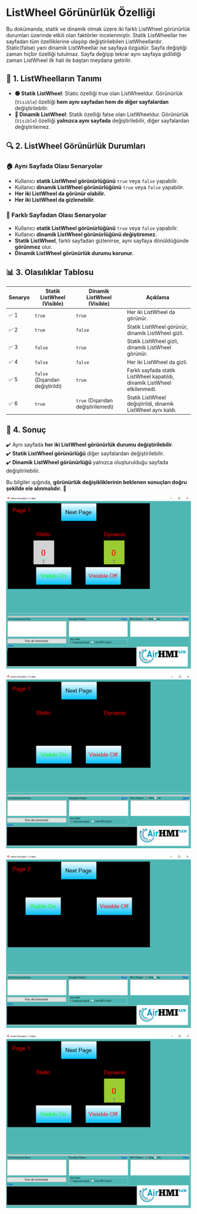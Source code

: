 # ListWheel Görünürlük Özelliği

Bu dokümanda, statik ve dinamik olmak üzere iki farklı ListWheel görünürlük durumları üzerinde etkili olan faktörler incelenmiştir.
Statik ListWheellar her sayfadan tüm özelliklerine ulaşılıp değiştirilebilen ListWheellardır. Static(false) yani dinamik ListWheellar ise sayfaya özgüdür.
Sayfa değiştiği zaman hiçbir özelliği tutulmaz. Sayfa değişip tekrar aynı sayfaya gidildiği zaman ListWheel ilk hali ile baştan meydana getirilir. 

## 📌 1. ListWheelların Tanımı
- **🟢 Statik ListWheel**: Static özelliği true olan ListWheeldur. Görünürlük (`Visible`) özelliği **hem aynı sayfadan hem de diğer sayfalardan** değiştirilebilir.
- **🔵 Dinamik ListWheel**: Statik özelliği false olan ListWheeldur. Görünürlük (`Visible`) özelliği **yalnızca aynı sayfada** değiştirilebilir, diğer sayfalardan değiştirilemez.

## 🔍 2. ListWheel Görünürlük Durumları
### 🏠 Aynı Sayfada Olası Senaryolar
- Kullanıcı **statik ListWheel görünürlüğünü** `true` veya `false` yapabilir.
- Kullanıcı **dinamik ListWheel görünürlüğünü** `true` veya `false` yapabilir.
- **Her iki ListWheel da görünür olabilir.**
- **Her iki ListWheel da gizlenebilir.**

### 🔄 Farklı Sayfadan Olası Senaryolar
- Kullanıcı **statik ListWheel görünürlüğünü** `true` veya `false` yapabilir.
- Kullanıcı **dinamik ListWheel görünürlüğünü değiştiremez.**
- **Statik ListWheel**, farklı sayfadan gizlenirse, aynı sayfaya dönüldüğünde **görünmez** olur.
- **Dinamik ListWheel görünürlük durumu korunur.**

## 📊 3. Olasılıklar Tablosu

| Senaryo | Statik ListWheel (Visible) | Dinamik ListWheel (Visible) | Açıklama |
|---------|------------------------|------------------------|-----------|
| ✅ 1 | `true`  | `true`  | Her iki ListWheel da görünür. |
| ✅ 2 | `true`  | `false` | Statik ListWheel görünür, dinamik ListWheel gizli. |
| ✅ 3 | `false` | `true`  | Statik ListWheel gizli, dinamik ListWheel görünür. |
| ✅ 4 | `false` | `false` | Her iki ListWheel da gizli. |
| ✅ 5 | `false` (Dışarıdan değiştirildi) | `true` | Farklı sayfada statik ListWheel kapatıldı, dinamik ListWheel etkilenmedi. |
| ✅ 6 | `true`  | `true` (Dışarıdan değiştirilemedi) | Statik ListWheel değiştirildi, dinamik ListWheel aynı kaldı. |

## 🎯 4. Sonuç
✔️ Aynı sayfada **her iki ListWheel görünürlük durumu değiştirilebilir**.  
✔️ **Statik ListWheel görünürlüğü** diğer sayfalardan değiştirilebilir.  
✔️ **Dinamik ListWheel görünürlüğü** yalnızca oluşturulduğu sayfada değiştirilebilir.  

Bu bilgiler ışığında, **görünürlük değişikliklerinin beklenen sonuçları doğru şekilde ele alınmalıdır.** 🚀

![Açıklama Metni](1.png)

![Açıklama Metni](2.png)

![Açıklama Metni](3.png)

![Açıklama Metni](4.png)